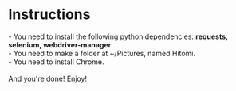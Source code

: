 <h1>Instructions</h1>
- You need to install the following python dependencies: <b>requests, selenium, webdriver-manager</b>. <br>
- You need to make a folder at ~/Pictures, named Hitomi. <br>
- You need to install Chrome.
<br><br>
And you're done! Enjoy!
